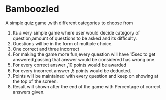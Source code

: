 # Bamboozled
A simple quiz game ,with different categories to choose from

1. Its a very simple game where user would decide category of question,amount of questions to be asked and its difficulty.
2. Ouestions will be in the form of multiple choice.
3. One correct and three incorrect
4. For making the game more fun,every question will have 15sec to get answered,passing that answer would be considered has wrong one.
5. For every correct answer ,10 points would be awarded
6. For every incorrect answer ,5 points would be deducted.
7. Points will be maintained with every question and keep on showing at the top of the screen.
8. Result will shown after the end of the game with Percentage of correct answers given.
  
